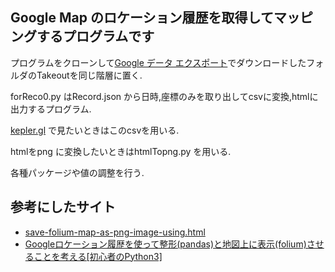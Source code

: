 ## Google Map のロケーション履歴を取得してマッピングするプログラムです
プログラムをクローンして[Google データ エクスポート](https://takeout.google.com/)でダウンロードしたフォルダのTakeoutを同じ階層に置く.

forReco0.py はRecord.json から日時,座標のみを取り出してcsvに変換,htmlに出力するプログラム.

[kepler.gl](https://kepler.gl/demo) で見たいときはこのcsvを用いる.

htmlをpng に変換したいときはhtmlTopng.py を用いる.

各種パッケージや値の調整を行う.

## 参考にしたサイト
- [save-folium-map-as-png-image-using.html](https://nagasudhir.blogspot.com/2021/07/save-folium-map-as-png-image-using.html)
- [Googleロケーション履歴を使って整形(pandas)と地図上に表示(folium)させることを考える[初心者のPython3]](https://qiita.com/jam-goat/items/99dbdd4976544686a0ba)
